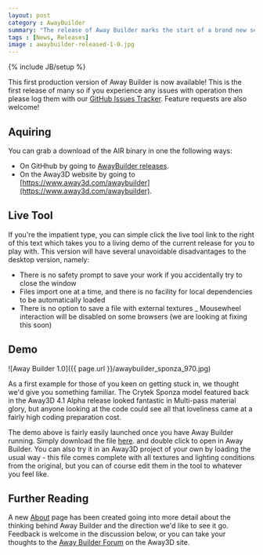 ```yaml
---
layout: post
category : AwayBuilder
summary: "The release of Away Builder marks the start of a brand new set of open source resources from The Away Foundation"
tags : [News, Releases]
image : awaybuilder-released-1-0.jpg
---
```

{% include JB/setup %}

This first production version of Away Builder is now available! This is the first release of many so if you experience any issues with operation then please log them with our [GitHub Issues Tracker](https://github.com/awaytools/AwayBuilder/issues). Feature requests are also welcome!

## Aquiring

You can grab a download of the AIR binary in one the following ways:

- On GitHhub by going to [AwayBuilder releases](https://github.com/awaytools/AwayBuilder/releases).
- On the Away3D website by going to [https://www.away3d.com/awaybuilder](https://www.away3d.com/awaybuilder).

## Live Tool

If you're the impatient type, you can simple click the live tool link to the right of this text which takes you to a living demo of the current release for you to play with. This version will have several unavoidable disadvantages to the desktop version, namely:

- There is no safety prompt to save your work if you accidentally try to close the window
- Files import one at a time, and there is no facility for local dependencies to be automatically loaded
- There is no option to save a file with external textures
_ Mousewheel interaction will be disabled on some browsers (we are looking at fixing this soon)

## Demo

![Away Builder 1.0]({{ page.url }}/awaybuilder_sponza_970.jpg)

As a first example for those of you keen on getting stuck in, we thought we'd give you something familiar. The Crytek Sponza model featured back in the Away3D 4.1 Alpha release looked fantastic in Multi-pass material glory, but anyone looking at the code could see all that loveliness came at a fairly high coding preparation cost.

The demo above is fairly easily launched once you have Away Builder running. Simply download the file [here](assets/awd/sponza_lights_textures.awd). and double click to open in Away Builder. You can also try it in an Away3D project of your own by loading the usual way - this file comes complete with all textures and lighting conditions from the original, but you can of course edit them in the tool to whatever you feel like.

## Further Reading

A new [About](/awaybuilder/about) page has been created going into more detail about the thinking behind Away Builder and the direction we'd like to see it go. Feedback is welcome in the discussion below, or you can take your thoughts to the [Away Builder Forum](http://away3d.com/forum/viewcategory/66/) on the Away3D site.